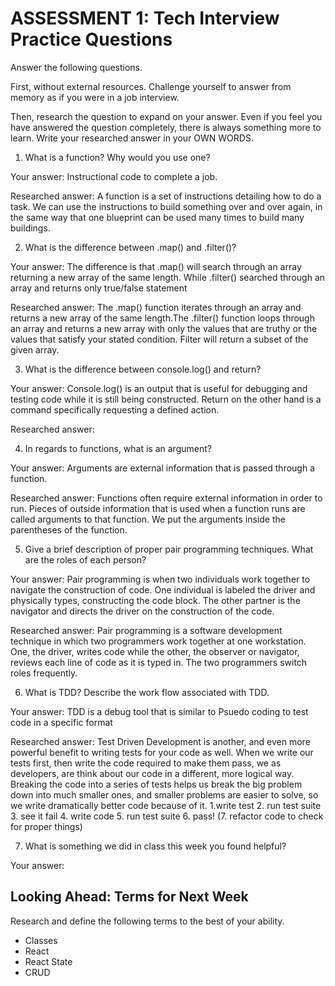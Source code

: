 # ASSESSMENT 1: Tech Interview Practice Questions
Answer the following questions.

First, without external resources. Challenge yourself to answer from memory as if you were in a job interview.

Then, research the question to expand on your answer. Even if you feel you have answered the question completely, there is always something more to learn. Write your researched answer in your OWN WORDS.

1. What is a function? Why would you use one?

  Your answer: Instructional code to complete a job.

  Researched answer: A function is a set of instructions detailing how to do a task. We can use the instructions to build something over and over again, in the same way that one blueprint can be used many times to build many buildings.



2. What is the difference between .map() and .filter()?

  Your answer: The difference is that .map() will search through an array returning a new array of the same length. While .filter() searched through an array and returns only true/false statement

  Researched answer: The .map() function iterates through an array and returns a new array of the same length.The .filter() function loops through an array and returns a new array with only the values that are truthy or the values that satisfy your stated condition. Filter will return a subset of the given array.



3. What is the difference between console.log() and return?

  Your answer: Console.log() is an output that is useful for debugging and testing code while it is still being constructed. Return on the other hand is a command specifically requesting a defined action.

  Researched answer:



4. In regards to functions, what is an argument?

  Your answer: Arguments are external information that is passed through a function.

  Researched answer: Functions often require external information in order to run. Pieces of outside information that is used when a function runs are called arguments to that function. We put the arguments inside the parentheses of the function.



5. Give a brief description of proper pair programming techniques. What are the roles of each person?

  Your answer: Pair programming is when two individuals work together to navigate the construction of code. One individual is labeled the driver and physically types, constructing the code block. The other partner is the navigator and directs the driver on the construction of the code.

  Researched answer: Pair programming is a software development technique in which two programmers work together at one workstation. One, the driver, writes code while the other, the observer or navigator, reviews each line of code as it is typed in. The two programmers switch roles frequently.



6. What is TDD? Describe the work flow associated with TDD.

  Your answer: TDD is a debug tool that is similar to Psuedo coding to test code in a specific format

  Researched answer: Test Driven Development is another, and even more powerful benefit to writing tests for your code as well. When we write our tests first, then write the code required to make them pass, we as developers, are think about our code in a different, more logical way. Breaking the code into a series of tests helps us break the big problem down into much smaller ones, and smaller problems are easier to solve, so we write dramatically better code because of it.
  1.write test 2. run test suite 3. see it fail 4. write code 5. run test suite 6. pass! (7. refactor code to check for proper things)


7. What is something we did in class this week you found helpful?  

  Your answer:



## Looking Ahead: Terms for Next Week

Research and define the following terms to the best of your ability.

- Classes
- React
- React State
- CRUD
